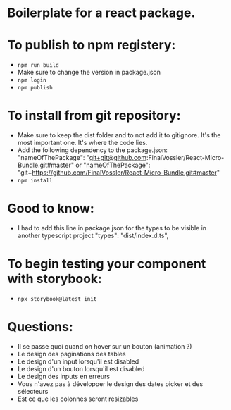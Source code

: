 # Boilerplate for a react package.

# To publish to npm registery:

- `npm run build`
- Make sure to change the version in package.json
- `npm login`
- `npm publish`

# To install from git repository:

- Make sure to keep the dist folder and to not add it to gitignore. It's the most important one. It's where the code lies.
- Add the following dependency to the package.json:
  "nameOfThePackage": "git+git@github.com:FinalVossler/React-Micro-Bundle.git#master"
  or
  "nameOfThePackage": "git+https://github.com/FinalVossler/React-Micro-Bundle.git#master"
- `npm install`

# Good to know:

- I had to add this line in package.json for the types to be visible in another typescript project
  "types": "dist/index.d.ts",

# To begin testing your component with storybook:

- `npx storybook@latest init`

# Questions:

- Il se passe quoi quand on hover sur un bouton (animation ?)
- Le design des paginations des tables
- Le design d'un input lorsqu'il est disabled
- Le design d'un bouton lorsqu'il est disabled
- Le design des inputs en erreurs
- Vous n'avez pas à développer le design des dates picker et des sélecteurs
- Est ce que les colonnes seront resizables
